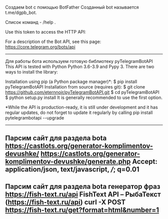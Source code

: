 Создаем bot  с помощью BotFather
Созданный bot  называется t.me/dgpb_bot. 

Список команд -  /help . 

Use this token to access the HTTP API:

For a description of the Bot API, see this page: https://core.telegram.org/bots/api

----------------------------------------------------------------------------------------------------
Для работы бота используем готовую библиотеку  pyTelegramBotAPI
This API is tested with Python Python 3.6-3.9 and Pypy 3. There are two ways to install the library:

Installation using pip (a Python package manager)*:
$ pip install pyTelegramBotAPI
Installation from source (requires git):
$ git clone https://github.com/eternnoir/pyTelegramBotAPI.git
$ cd pyTelegramBotAPI
$ python setup.py install
It is generally recommended to use the first option.

*While the API is production-ready, it is still under development and it has regular updates, 
do not forget to update it regularly by calling 
pip install pytelegrambotapi --upgrade

-------------------------------------------------------------------------------------------------
Парсим сайт для раздела bota
https://castlots.org/generator-komplimentov-devushke/
https://castlots.org/generator-komplimentov-devushke/generate.php
Accept: application/json, text/javascript, */*; q=0.01
-------------------------------------------------------------------------------------------------
Парсим сайт для раздела bota
генератор фраз
https://fish-text.ru/api
FishText API – РыбаТекст (https://fish-text.ru/api)
curl -X POST https://fish-text.ru/get?format=html&number=1
--------------------------------------------------------------------------------------------------


